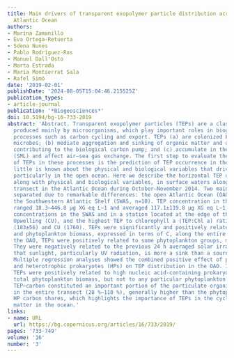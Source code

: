 ```yaml
---
title: Main drivers of transparent exopolymer particle distribution across the surface
  Atlantic Ocean
authors:
- Marina Zamanillo
- Eva Ortega-Retuerta
- Sdena Nunes
- Pablo Rodríguez-Ros
- Manuel Dall'Osto
- Marta Estrada
- Maria Montserrat Sala
- Rafel Simó
date: '2019-02-01'
publishDate: '2024-08-05T15:04:46.215525Z'
publication_types:
- article-journal
publication: '*Biogeosciences*'
doi: 10.5194/bg-16-733-2019
abstract: 'Abstract. Transparent exopolymer particles (TEPs) are a class of gel particles,
  produced mainly by microorganisms, which play important roles in biogeochemical
  processes such as carbon cycling and export. TEPs (a) are colonized by carbon-consuming
  microbes; (b) mediate aggregation and sinking of organic matter and organisms, thereby
  contributing to the biological carbon pump; and (c) accumulate in the surface microlayer
  (SML) and affect air–sea gas exchange. The first step to evaluate the global influence
  of TEPs in these processes is the prediction of TEP occurrence in the ocean. Yet,
  little is known about the physical and biological variables that drive their abundance,
  particularly in the open ocean. Here we describe the horizontal TEP distribution,
  along with physical and biological variables, in surface waters along a north–south
  transect in the Atlantic Ocean during October–November 2014. Two main regions were
  separated due to remarkable differences: the open Atlantic Ocean (OAO, n=30), and
  the Southwestern Atlantic Shelf (SWAS, n=10). TEP concentration in the entire transect
  ranged 18.3–446.8 µg XG eq L−1 and averaged 117.1±119.8 µg XG eq L−1, with the maximum
  concentrations in the SWAS and in a station located at the edge of the Canary Coastal
  Upwelling (CU), and the highest TEP to chlorophyll a (TEP:Chl a) ratios in the OAO
  (183±56) and CU (1760). TEPs were significantly and positively related to Chl a
  and phytoplankton biomass, expressed in terms of C, along the entire transect. In
  the OAO, TEPs were positively related to some phytoplankton groups, mainly Synechococcus.
  They were negatively related to the previous 24 h averaged solar irradiance, suggesting
  that sunlight, particularly UV radiation, is more a sink than a source for TEP.
  Multiple regression analyses showed the combined positive effect of phytoplankton
  and heterotrophic prokaryotes (HPs) on TEP distribution in the OAO. In the SWAS,
  TEPs were positively related to high nucleic acid-containing prokaryotic cells and
  total phytoplankton biomass, but not to any particular phytoplankton group. Estimated
  TEP–carbon constituted an important portion of the particulate organic carbon pool
  in the entire transect (28 %–110 %), generally higher than the phytoplankton and
  HP carbon shares, which highlights the importance of TEPs in the cycling of organic
  matter in the ocean.'
links:
- name: URL
  url: https://bg.copernicus.org/articles/16/733/2019/
pages: '733-749'
volume: '16'
number: '3'
---
```

